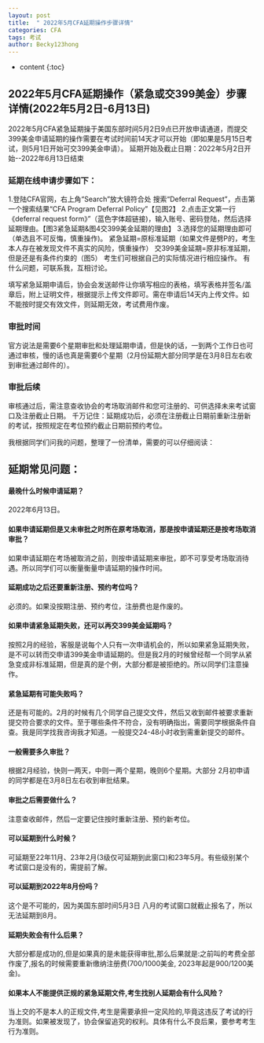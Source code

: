 ```yaml
---
layout: post
title:  " 2022年5月CFA延期操作步骤详情"
categories: CFA
tags: 考试
author: Becky123hong
---
```


* content
{:toc}


## 2022年5月CFA延期操作（紧急或交399美金）步骤详情(2022年5月2日-6月13日)

2022年5月CFA紧急延期操于美国东部时间5月2日9点已开放申请通道，而提交399美金申请延期的操作需要在考试时间前14天才可以开始（即如果是5月15日考试，则5月1日开始可交399美金申请）。
延期开始及截止日期：2022年5月2日开始--2022年6月13日结束

### 延期在线申请步骤如下：
1.登陆CFA官网，右上角“Search”放大镜符合处 搜索“Deferral Request”，点击第一个搜索结果“CFA Program Deferral Policy”【见图2】
2.点击正文第一行《deferral request form》”（蓝色字体超链接)，输入账号、密码登陆，然后选择延期理由。【图3紧急延期&图4交399美金延期的理由】
3.选择您的延期理由即可（单选且不可反悔，慎重操作)。
紧急延期=原标准延期（如果文件是劈P的，考生本人存在被发现文件不真实的风险，慎重操作）
交399美金延期=原非标准延期，但是还是有条件约束的（图5）
考生们可根据自己的实际情况进行相应操作。
有什么问题，可联系我，互相讨论。

填写紧急延期申请后，协会会发送邮件让你填写相应的表格，填写表格并签名/盖章后，附上证明文件，根据提示上传文件即可。需在申请后14天内上传文件。如不能按时提交有效文件，则延期无效，考试费用作废。

### 审批时间
官方说法是需要6个星期审批和处理延期申请，但是快的话，一到两个工作日也可通过审核，慢的话也真是需要6个星期（2月份延期大部分同学是在3月8日左右收到审批通过邮件的）。

### 审批后续
审核通过后，需注意查收协会的考场取消邮件和您可注册的、可供选择未来考试窗口及注册截止日期。
千万记住：延期成功后，必须在注册截止日期前重新注册新的考试，按照规定在考位预约截止日期前预约考位。


我根据同学们问我的问题，整理了一份清单，需要的可以仔细阅读：
## 延期常见问题：

#### 最晚什么时候申请延期？
2022年6月13日。

#### 如果申请延期但是又未审批之时所在原考场取消，那是按申请延期还是按考场取消审批？
如果申请延期在考场被取消之前，则按申请延期来审批，即不可享受考场取消待遇。所以同学们可以衡量衡量申请延期的操作时间。

#### 延期成功之后还要重新注册、预约考位吗？
必须的。如果没按期注册、预约考位，注册费也是作废的。

#### 如果申请紧急延期失败，还可以再交399美金延期吗？
按照2月的经验，客服是说每个人只有一次申请机会的，所以如果紧急延期失败，是不可以转而交申请399美金申请延期的。但是我2月的时候曾经帮一个同学从紧急变成非标准延期，但是真的是个例，大部分都是被拒绝的。所以同学们注意操作。

#### 紧急延期有可能失败吗？
还是有可能的。2月的时候有几个同学自己提交文件，然后又收到邮件被要求重新提交符合要求的文件。至于哪些条件不符合，没有明确指出，需要同学根据条件自查。我是同学找我咨询我才知道。一般提交24-48小时收到需重新提交的邮件。

#### 一般需要多久审批？
根据2月经验，快则一两天，中则一两个星期，晚则6个星期。大部分 2月初申请的同学都是在3月8日左右收到审批结果。

#### 审批之后需要做什么？
注意查收邮件，然后一定要记住按时重新注册、预约新考位。

#### 可以延期到什么时候？
可延期至22年11月、23年2月(3级仅可延期到此窗口)和23年5月。有些级别某个考试窗口是没有的，需提前了解。

#### 可以延期到2022年8月份吗？
这个是不可能的，因为美国东部时间5月3日 八月的考试窗口就截止报名了，所以无法延期到8月。

#### 延期失败会有什么后果？
大部分都是成功的,但是如果真的是未能获得审批,那么后果就是:之前叫的考费全部作废了,报名的时候需要重新缴纳注册费(700/1000美金, 2023年起是900/1200美金)。

#### 如果本人不能提供正规的紧急延期文件,考生找别人延期会有什么风险？
当上交的不是本人的正规文件,考生是需要承担一定风险的,毕竟这违反了考试的行为准则。如果被发现了，协会保留追究的权利。具体有什么不良后果，要参考考生行为准则。



 
